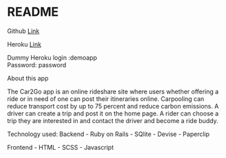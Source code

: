 # README

Github [Link](https://github.com/StefCharles22/ride2GoApp)

Heroku [Link](https://ride2goapp.herokuapp.com/)

Dummy Heroku login :demoapp  
             Password: password

About this app

The Car2Go app is an online rideshare site where users whether offering a ride or in need of one can post their itineraries online. Carpooling can reduce transport cost by up to 75 percent and reduce carbon emissions. A driver can create a trip and post it on the home page. A rider can choose a trip they are interested in and contact the driver and become a ride buddy.

Technology used:
  Backend
    - Ruby on Rails
    - SQlite
    - Devise
    - Paperclip

  Frontend
    - HTML
    - SCSS
    - Javascript
